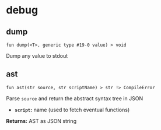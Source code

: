 # debug

## dump
```buzz
fun dump(<T>, generic type #19-0 value) > void 
```
Dump any value to stdout

## ast
```buzz
fun ast(str source, str scriptName) > str !> CompileError 
```
Parse `source` and return the abstract syntax tree in JSON
- **`script`:** name (used to fetch eventual functions)

**Returns:** AST as JSON string